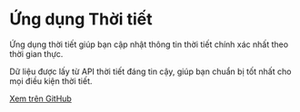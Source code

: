 
<body>
    <div class="container">
        <h1>Ứng dụng Thời tiết</h1>
        <p>Ứng dụng thời tiết giúp bạn cập nhật thông tin thời tiết chính xác nhất theo thời gian thực.</p>
        <p>Dữ liệu được lấy từ API thời tiết đáng tin cậy, giúp bạn chuẩn bị tốt nhất cho mọi điều kiện thời tiết.</p>
        <a href="https://github.com/yourusername/weather-app" class="btn" target="_blank">Xem trên GitHub</a>
    </div>
</body>
